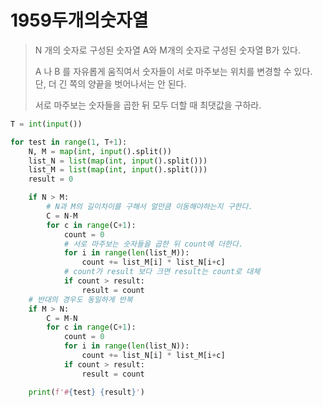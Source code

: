 # 1959두개의숫자열

> N 개의 숫자로 구성된 숫자열 A와 M개의 숫자로 구성된 숫자열 B가 있다. 
>
> A 나 B 를 자유롭게 움직여서 숫자들이 서로 마주보는 위치를 변경할 수 있다. 단, 더 긴 쪽의 양끝을 벗어나서는 안 된다.
>
> 서로 마주보는 숫자들을 곱한 뒤 모두 더할 때 최댓값을 구하라.

```python
T = int(input())

for test in range(1, T+1):
    N, M = map(int, input().split())
    list_N = list(map(int, input().split()))
    list_M = list(map(int, input().split()))
    result = 0

    if N > M:
        # N과 M의 길이차이를 구해서 얼만큼 이동해야하는지 구한다.
        C = N-M
        for c in range(C+1):
            count = 0
            # 서로 마주보는 숫자들을 곱한 뒤 count에 더한다.
            for i in range(len(list_M)):
                count += list_M[i] * list_N[i+c]
            # count가 result 보다 크면 result는 count로 대체
            if count > result:
                result = count
    # 반대의 경우도 동일하게 반복
    if M > N:
        C = M-N
        for c in range(C+1):
            count = 0
            for i in range(len(list_N)):
                count += list_N[i] * list_M[i+c]
            if count > result:
                result = count

    print(f'#{test} {result}')
```

